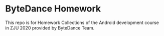 # ByteDance Homework
This repo is for Homework Collections of the Android development course in ZJU 2020 provided by ByteDance Team.